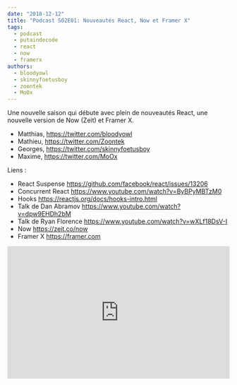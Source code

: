 ```yaml
---
date: "2018-12-12"
title: "Podcast S02E01: Nouveautés React, Now et Framer X"
tags:
  - podcast
  - putaindecode
  - react
  - now
  - framerx
authors:
  - bloodyowl
  - skinnyfoetusboy
  - zoontek
  - MoOx
---
```


Une nouvelle saison qui débute avec plein de nouveautés React, une nouvelle
version de Now (Zeit) et Framer X.

- Matthias, https://twitter.com/bloodyowl
- Mathieu, https://twitter.com/Zoontek
- Georges, https://twitter.com/skinnyfoetusboy
- Maxime, https://twitter.com/MoOx

Liens :

- React Suspense https://github.com/facebook/react/issues/13206
- Concurrent React https://www.youtube.com/watch?v=ByBPyMBTzM0
- Hooks https://reactjs.org/docs/hooks-intro.html
- Talk de Dan Abramov https://www.youtube.com/watch?v=dpw9EHDh2bM
- Talk de Ryan Florence https://www.youtube.com/watch?v=wXLf18DsV-I
- Now https://zeit.co/now
- Framer X https://framer.com

<iframe width="100%" height="300" scrolling="no" frameborder="no" allow="autoplay" src="https://w.soundcloud.com/player/?url=https%3A//api.soundcloud.com/tracks/543558951&color=%23ff5500&auto_play=false&hide_related=false&show_comments=true&show_user=true&show_reposts=false&show_teaser=true&visual=true"></iframe>
